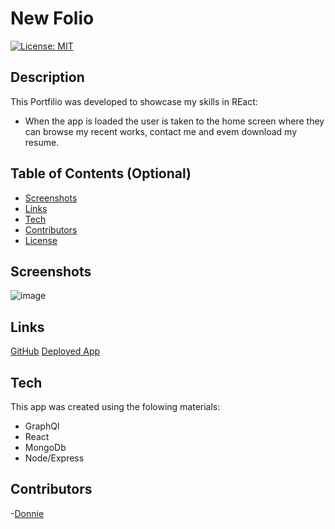 # New Folio

[![License: MIT](https://img.shields.io/badge/License-MIT-yellow.svg)](https://opensource.org/licenses/MIT)

## Description

This Portfilio was developed to showcase my skills in REact:

- When the app is loaded the user is taken to the home screen where they can browse my recent works, contact me  and evem download my resume.

## Table of Contents (Optional)

- [Screenshots](#Screenshots)
- [Links](#Links)
- [Tech](#Tech)
- [Contributors](#Contributors)
- [License](#License)

## Screenshots

![image](https://user-images.githubusercontent.com/101908537/191879648-9b874b1d-fb1b-4568-8f3c-a9418027183f.png)


## Links

[GitHub](https://github.com/FredElick/Retro-Games)
[Deployed App]()

## Tech

This app was created using the folowing materials:

- GraphQl
- React
- MongoDb
- Node/Express

## Contributors

-[Donnie](https://github.com/Atlas075)